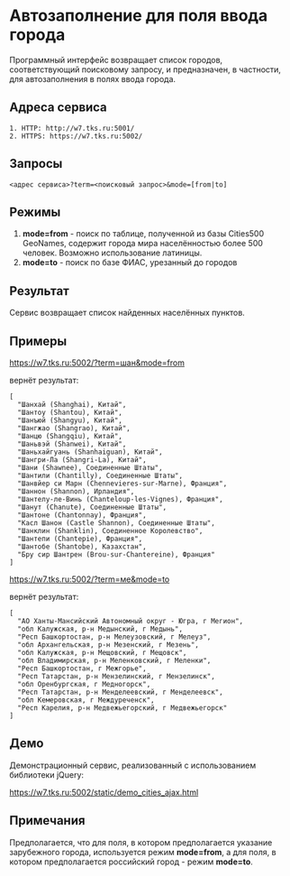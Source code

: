 # Автозаполнение для поля ввода города

Программный интерфейс возвращает список городов, соответствующий поисковому запросу, и предназначен, в частности, для автозаполнения в полях ввода города.

## Адреса сервиса

    1. HTTP: http://w7.tks.ru:5001/
    2. HTTPS: https://w7.tks.ru:5002/

## Запросы

    <адрес сервиса>?term=<поисковый запрос>&mode=[from|to]

## Режимы

1. **mode=from** - поиск по таблице, полученной из базы Cities500 GeoNames, содержит города мира населённостью более 500 человек. Возможно использование латиницы.
2. **mode=to** - поиск по базе ФИАС, урезанный до городов

## Результат

Сервис возвращает список найденных населённых пунктов.

## Примеры

https://w7.tks.ru:5002/?term=шан&mode=from

вернёт результат:

    [ 
      "Шанхай (Shanghai), Китай", 
      "Шантоу (Shantou), Китай", 
      "Шанъюй (Shangyu), Китай", 
      "Шангжао (Shangrao), Китай", 
      "Шанцю (Shangqiu), Китай", 
      "Шаньвэй (Shanwei), Китай", 
      "Шаньхайгуань (Shanhaiguan), Китай", 
      "Шангри-Ла (Shangri-La), Китай", 
      "Шани (Shawnee), Соединенные Штаты", 
      "Шантили (Chantilly), Соединенные Штаты", 
      "Шанвйер си Марн (Chennevieres-sur-Marne), Франция", 
      "Шаннон (Shannon), Ирландия", 
      "Шантелу-ле-Винь (Chanteloup-les-Vignes), Франция", 
      "Шанут (Chanute), Соединенные Штаты", 
      "Шантоне (Chantonnay), Франция", 
      "Касл Шанон (Castle Shannon), Соединенные Штаты", 
      "Шанклин (Shanklin), Соединенное Королевство", 
      "Шантепи (Chantepie), Франция", 
      "Шантобе (Shantobe), Казахстан", 
      "Бру сир Шантрен (Brou-sur-Chantereine), Франция" 
    ]


https://w7.tks.ru:5002/?term=ме&mode=to

вернёт результат:

    [ 
      "АО Ханты-Мансийский Автономный округ - Югра, г Мегион", 
      "обл Калужская, р-н Медынский, г Медынь", 
      "Респ Башкортостан, р-н Мелеузовский, г Мелеуз", 
      "обл Архангельская, р-н Мезенский, г Мезень", 
      "обл Калужская, р-н Мещовский, г Мещовск", 
      "обл Владимирская, р-н Меленковский, г Меленки", 
      "Респ Башкортостан, г Межгорье", 
      "Респ Татарстан, р-н Мензелинский, г Мензелинск", 
      "обл Оренбургская, г Медногорск", 
      "Респ Татарстан, р-н Менделеевский, г Менделеевск", 
      "обл Кемеровская, г Междуреченск", 
      "Респ Карелия, р-н Медвежьегорский, г Медвежьегорск" 
    ]

## Демо

Демонстрационный сервис, реализованный с использованием библиотеки jQuery:

https://w7.tks.ru:5002/static/demo_cities_ajax.html

## Примечания

Предполагается, что для поля, в котором предполагается указание зарубежного города, используется режим **mode=from**, а для поля, в котором предполагается российский город - режим **mode=to**.
